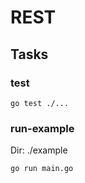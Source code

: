 # REST

## Tasks

### test

```
go test ./...
```

### run-example

Dir: ./example

```
go run main.go
```
